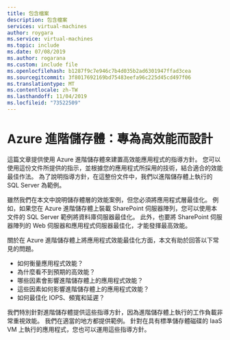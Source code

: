 ```yaml
---
title: 包含檔案
description: 包含檔案
services: virtual-machines
author: roygara
ms.service: virtual-machines
ms.topic: include
ms.date: 07/08/2019
ms.author: rogarana
ms.custom: include file
ms.openlocfilehash: b1287f9c7e946c7b4d035b2ad6301947ffad3cea
ms.sourcegitcommit: 3f8017692169bd75483eefa96c225d45cd497f06
ms.translationtype: MT
ms.contentlocale: zh-TW
ms.lasthandoff: 11/04/2019
ms.locfileid: "73522509"
---
```

# <a name="azure-premium-storage-design-for-high-performance"></a>Azure 進階儲存體：專為高效能而設計

這篇文章提供使用 Azure 進階儲存體來建置高效能應用程式的指導方針。 您可以使用這份文件所提供的指示，並根據您的應用程式所採用的技術，結合適合的效能最佳作法。 為了說明指導方針，在這整份文件中，我們以進階儲存體上執行的 SQL Server 為範例。

雖然我們在本文中說明儲存體層的效能案例，但您必須將應用程式層最佳化。 例如，如果您在 Azure 進階儲存體上裝載 SharePoint 伺服器陣列，您可以使用本文件的 SQL Server 範例將資料庫伺服器最佳化。 此外，也要將 SharePoint 伺服器陣列的 Web 伺服器和應用程式伺服器最佳化，才能發揮最高效能。

關於在 Azure 進階儲存體上將應用程式效能最佳化方面，本文有助於回答以下常見的問題。

* 如何衡量應用程式效能？  
* 為什麼看不到預期的高效能？  
* 哪些因素會影響進階儲存體上的應用程式效能？  
* 這些因素如何影響進階儲存體上的應用程式效能？  
* 如何最佳化 IOPS、頻寬和延遲？  

我們特別針對進階儲存體提供這些指導方針，因為進階儲存體上執行的工作負載非常重視效能。 我們在適當的地方都提供範例。 針對在具有標準儲存體磁碟的 IaaS VM 上執行的應用程式，您也可以運用這些指導方針。